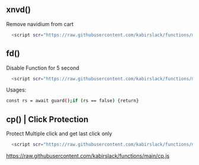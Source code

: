 
## xnvd() 

Remove navidium from cart

```bash
  <script scr="https://raw.githubusercontent.com/kabirslack/functions/main/xnvd.js"></script>
```
    
    
## fd() 

Disable Function for 5 second

```bash
  <script scr="https://raw.githubusercontent.com/kabirslack/functions/main/fd.js"></script>
```

Usages:

```bash 
const rs = await guard();if (rs == false) {return}
```

## cp() | Click Protection

Protect Multiple click and get last click only

```bash
  <script scr="https://raw.githubusercontent.com/kabirslack/functions/main/xnvd.js"></script>
```
https://raw.githubusercontent.com/kabirslack/functions/main/cp.js
